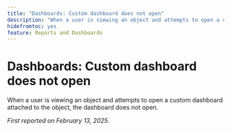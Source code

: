 ```yaml
---
title: "Dashboards: Custom dashboard does not open"
description: "When a user is viewing an object and attempts to open a custom dashboard attached to the object, the dashboard does not open."
hidefromtoc: yes
feature: Reports and Dashboards
---
```


# Dashboards: Custom dashboard does not open

When a user is viewing an object and attempts to open a custom dashboard attached to the object, the dashboard does not open.

_First reported on February 13, 2025._
